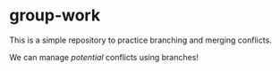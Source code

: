 # group-work

This is a simple repository to practice branching and merging conflicts.

We can manage *potential* conflicts using branches!